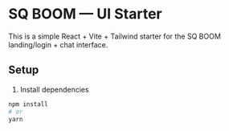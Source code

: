 # SQ BOOM — UI Starter

This is a simple React + Vite + Tailwind starter for the SQ BOOM landing/login + chat interface.

## Setup

1. Install dependencies
```bash
npm install
# or
yarn
